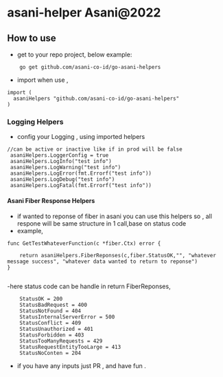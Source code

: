 # asani-helper Asani@2022
## How to use
- get to your repo project, below example:
```
    go get github.com/asani-co-id/go-asani-helpers
```
- import when use , 
```
import (
  asaniHelpers "github.com/asani-co-id/go-asani-helpers"
)
``` 
### Logging Helpers
- config your Logging , using imported helpers
```
//can be active or inactive like if in prod will be false
 asaniHelpers.LoggerConfig = true
 asaniHelpers.LogInfo("test info")
 asaniHelpers.LogWarning("test info")
 asaniHelpers.LogError(fmt.Errorf("test info"))
 asaniHelpers.LogDebug("test info")
 asaniHelpers.LogFatal(fmt.Errorf("test info"))
```

#### Asani Fiber Response Helpers
- if wanted to reponse of fiber in asani you can use this helpers so , all respone will be same structure in 1 call,base on status code
- example,
```
func GetTestWhateverFunction(c *fiber.Ctx) error { 

    return asaniHelpers.FiberReponses(c,fiber.StatusOK,"", "whatever message success", "whatever data wanted to return to reponse") 
}
 
```  

-here status code can be handle in return FiberReponses, 
```
    StatusOK = 200
    StatusBadRequest = 400
    StatusNotFound = 404
    StatusInternalServerError = 500
    StatusConflict = 409
    StatusUnauthorized = 401
    StatusForbidden = 403
    StatusTooManyRequests = 429
    StatusRequestEntityTooLarge = 413
    StatusNoConten = 204
```

- if you have any inputs just PR , and have fun .

